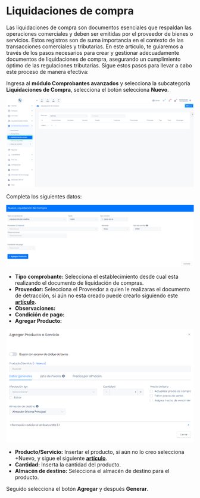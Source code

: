 # Liquidaciones de compra

Las liquidaciones de compra son documentos esenciales que respaldan las operaciones comerciales y deben ser emitidas por el proveedor de bienes o servicios. Estos registros son de suma importancia en el contexto de las transacciones comerciales y tributarias. En este artículo, te guiaremos a través de los pasos necesarios para crear y gestionar adecuadamente documentos de liquidaciones de compra, asegurando un cumplimiento óptimo de las regulaciones tributarias. Sigue estos pasos para llevar a cabo este proceso de manera efectiva:

Ingresa al **módulo Comprobantes avanzados** y selecciona la subcategoría **Liquidaciones de Compra**, selecciona el botón selecciona **Nuevo**.

![Alt text](img/liquidacipon1.jpg)

Completa los siguientes datos:

![Alt text](img/liquidacipon2.jpg)

- **Tipo comprobante:** Selecciona el establecimiento desde cual esta realizando el documento de liquidación de compras.
- **Proveedor:** Selecciona el Proveedor a quien le realizaras el documento de detracción, si aún no esta creado puede crearlo siguiendo este **[artículo](https://fastura.github.io/documentacion/compras/Proveedores-creaci%C3%B3n-individual)**.
- **Observaciones:**
- **Condición de pago:**
- **Agregar Producto:**

![Alt text](img/descarga.png)

- **Producto/Servicio:** Insertar el producto, si aún no lo creo selecciona +Nuevo, y sigue el siguiente **[artículo](https://fastura.github.io/documentacion/productos-servicios/Productos-Creacion-basica)**.
- **Cantidad:** Inserta la cantidad del producto.
- **Almacén de destino:** Selecciona el almacén de destino para el producto.

Seguido selecciona el botón **Agregar** y después **Generar**.
